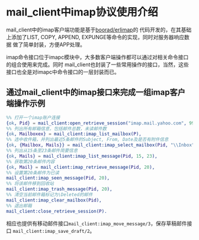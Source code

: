 mail_client中imap协议使用介绍
=========================
mail_client中的imap客户端功能是基于[boorad/erlimap](https://github.com/boorad/erlimap)的
代码开发的，在其基础上添加了LIST, COPY, APPEND, EXPUNGE等命令的实现，同时对服务器响应数据
做了简单封装，方便APP处理。

imap命令接口位于imapc模块中，大多数客户端操作都可以通过对相关命令接口的组合使用来完成。同时
mail_client也封装了一些常用操作的接口，当然，这些接口也全是对imapc中命令接口的一层封装而已。

通过mail_client中的imap接口来完成一组imap客户端操作示例
-----------------------------------------------------------------------------------------------
```erlang
%% 打开一个imap账户连接
{ok, Pid} = mail_client:open_retrieve_session("imap.mail.yahoo.com", 993, "user", "pass", [ssl, imap]).
%% 列出所有邮箱信息，包括邮件总数，未读邮件数
{ok, Mailboxex} = mail_client:imap_list_mailbox(P),
%% 选中收件箱，并列出最近5条邮件的Subject, From, Date及是否有附件信息
{ok, {Mailbox, Mails}} = mail_client:imap_select_mailbox(Pid, "\\Inbox", 5),
%% 列出从15条至23条邮件简要信息
{ok, Mails} = mail_client:imap_list_message(Pid, 15, 23),
%% 获取第20条邮件内容
{ok, Mail} = mail_client:imap_retrieve_message(Pid, 20),
%% 设置第20条邮件为已读
mail_client:imap_seen_message(Pid, 20),
%% 将该邮件移到回收站
mail_client:imap_trash_message(Pid, 20),
%% 清空当前邮件箱标记为\Deleted的邮件
mail_client:imap_clear_mailbox(Pid),
%% 退出邮箱
mail_client:close_retrieve_session(P).
```
相应也提供有移动邮件接口`mail_client:imap_move_message/3`，保存草稿邮件接口
`mail_client:imap_save_draft/2`。
